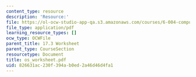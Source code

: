 ```yaml
---
content_type: resource
description: 'Resource:'
file: https://ol-ocw-studio-app-qa.s3.amazonaws.com/courses/6-004-computation-structures-spring-2017/826631ac230f394ab0ed2a46d46d4fa1_os_worksheet.pdf
file_type: application/pdf
learning_resource_types: []
ocw_type: OCWFile
parent_title: 17.3 Worksheet
parent_type: CourseSection
resourcetype: Document
title: os_worksheet.pdf
uid: 826631ac-230f-394a-b0ed-2a46d46d4fa1
---
```


